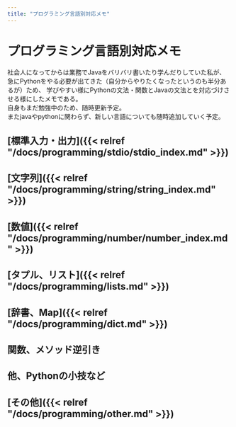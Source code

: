 ```yaml
---
title: "プログラミング言語別対応メモ"
---
```


# プログラミング言語別対応メモ

社会人になってからは業務でJavaをバリバリ書いたり学んだりしていた私が、急にPythonをやる必要が出てきた（自分からやりたくなったというのも半分あるが）ため、
学びやすい様にPythonの文法・関数とJavaの文法とを対応づけさせる様にしたメモである。<br>
自身もまだ勉強中のため、随時更新予定。<br>
またjavaやpythonに関わらず、新しい言語についても随時追加していく予定。


## [標準入力・出力]({{< relref "/docs/programming/stdio/stdio_index.md" >}})

## [文字列]({{< relref "/docs/programming/string/string_index.md" >}})

## [数値]({{< relref "/docs/programming/number/number_index.md" >}})

## [タプル、リスト]({{< relref "/docs/programming/lists.md" >}})

## [辞書、Map]({{< relref "/docs/programming/dict.md" >}})

## 関数、メソッド逆引き

## 他、Pythonの小技など

## [その他]({{< relref "/docs/programming/other.md" >}})
